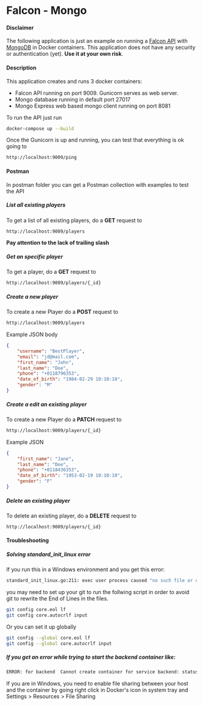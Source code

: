 # Falcon - Mongo

#### Disclaimer
The following application is just an example on running a [Falcon API](https://falcon.readthedocs.io/en/stable/) with [MongoDB](https://www.mongodb.com/) in Docker containers. This application does not have any security or authentication (yet). **Use it at your own risk**.

#### Description

This application creates and runs 3 docker containers:
* Falcon API running on port 9009. Gunicorn serves as web server.
* Mongo database running in default port 27017
* Mongo Express web based mongo client running on port 8081

To run the API just run

```sh
docker-compose up --build
```

Once the Gunicorn is up and running, you can test that everything is ok going to 
```html
http://localhost:9009/ping
```
#### Postman
In postman folder you can get a Postman collection with examples to test the API

##### List all existing players
To get a list of all existing players, do a **GET** request to
```html    
http://localhost:9009/players
```
**Pay attention to the lack of trailing slash**

##### Get an specific player
To get a player, do a **GET** request to
```html 
http://localhost:9009/players/{_id}
```
##### Create a new player
To create a new Player do a **POST** request to
```html 
http://localhost:9009/players
```
    
Example JSON body

```json
{
    "username": "BestPlayer",
    "email": "jd@mail.com",
    "first_name": "John",
    "last_name": "Doe",
    "phone": "+0118796353",
    "date_of_birth": "1984-02-29 10:10:10",
    "gender": "M"
}
```

##### Create a edit an existing player
To create a new Player do a **PATCH** request to
```html
http://localhost:9009/players/{_id}
```
    
Example JSON

```json
{
    "first_name": "Jane",
    "last_name": "Doe",
    "phone": "+0118436353",
    "date_of_birth": "1953-02-19 10:10:10",
    "gender": "F"
}
```

##### Delete an existing player
To delete an existing player, do a **DELETE** request to
```html 
http://localhost:9009/players/{_id}
```
    
#### Troubleshooting 

##### Solving standard_init_linux error
If you run this in a Windows environment and you get this error:
```sh
standard_init_linux.go:211: exec user process caused "no such file or directory"
```
you may need to set up your git to run the follwing script in order to avoid git to rewrite the End of Lines in the files.
```sh
git config core.eol lf
git config core.autocrlf input
```

Or you can set it up globally 
```sh
git config --global core.eol lf
git config --global core.autocrlf input
```

##### If you get an error while trying to start the backend container like:
```sh
ERROR: for backend  Cannot create container for service backend: status code not OK but 500: {"Message":"Unhandled exception: Drive has not been shared"}
```
If you are in Windows, you need to enable file sharing between your host and the container by going right click in Docker's icon in system tray and Settings > Resources > File Sharing